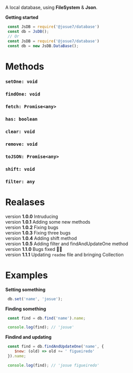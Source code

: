 A local database, using **FileSystem** & **Json**.

**Getting started**

  ```js
   const JsDB = require('@josue7/database')
   const db = JsDB();
   // Or
   const JsDB = require('@josue7/database')
   const db = new JsDB.DataBase();
  ```
# Methods

  ### `setOne: void`  <br>
  ### `findOne: void`  <br>
  ### `fetch: Promise<any>` <br>
  ### `has: boolean`  <br>
  ### `clear: void` <br>
  ### `remove: void` <br>
  ### `toJSON: Promise<any>` <br>
  ### `shift: void` <br>
  ### `filter: any` <br>

# Realases
  version **1.0.0** Intruducing <br>
  version **1.0.1** Adding some new methods <br>
  version **1.0.2** Fixing bugs <br>
  version **1.0.3** Fixing three bugs <br>
  version **1.0.4** Adding shift method <br>
  version **1.0.5** Adding filter and findAndUpdateOne method <br>
  version **1.1.0** Bugs fixed 🧑🏻 <br>
  version **1.1.1** Updating `readme` file and bringing Collection <br>

    
# Examples

  **Setting something**

  ```js
   db.set('name', 'josue');
  ```

  **Finding something**

  ```js
   const find = db.find('name').name;

   console.log(find); // 'josue'
  ```
 **Findind and updating**

  ```js
   const find = db.findAndUpdateOne('name', {
      $new: (old) => old += ' figueiredo'
   }).name;

   console.log(find); // 'josue figueiredo'
  ```

